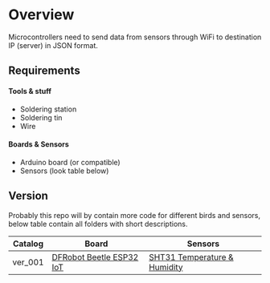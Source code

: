 # Overview
Microcontrollers need to send data from sensors through WiFi to destination IP (server) in JSON format.

## Requirements
#### Tools & stuff
- Soldering station
- Soldering tin
- Wire

#### Boards & Sensors
- Arduino board (or compatible)
- Sensors (look table below)

## Version
Probably this repo will by contain more code for different birds and sensors, below table contain all folders with short descriptions.

Catalog | Board | Sensors 
--- | --- | --- 
ver_001 | [DFRobot Beetle ESP32 IoT](https://botland.store/board-compatible-with-arduino-dfrobot/13504-dfrobot-beetle-esp32-iot-microcontroller-with-wifi-bluetooth.html) | [SHT31 Temperature & Humidity](https://botland.store/high-precision-temperature-sensors/5415-sht31-digital-humidity-and-temperature-sensor-i2c-adafruit-2857.html)
